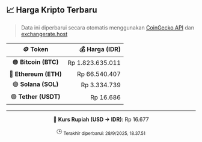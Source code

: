 

<!-- HARGA_KRIPTO -->
## 📈 Harga Kripto Terbaru

> Data ini diperbarui secara otomatis menggunakan [CoinGecko API](https://www.coingecko.com/) dan [exchangerate.host](https://exchangerate.host/)

<div align="center">

| 🪙 Token | 💰 Harga (IDR) |
|:------:|---------------:|
| 🟠 **Bitcoin (BTC)**   | Rp 1.823.635.011 |
| 🔵 **Ethereum (ETH)**  | Rp 66.540.407 |
| 🟣 **Solana (SOL)**    | Rp 3.334.739 |
| 🟢 **Tether (USDT)**   | Rp 16.686 |

---

💱 **Kurs Rupiah (USD → IDR)**: Rp 16.677

🕒 <sub>Terakhir diperbarui: 28/9/2025, 18.37.51</sub>

</div>
<!-- /HARGA_KRIPTO -->